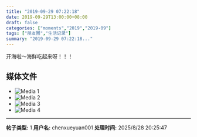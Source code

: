 ```yaml
---
title: "2019-09-29 07:22:18"
date: 2019-09-29T13:00:00+08:00
draft: false
categories: ["moments","2019","2019-09"]
tags: ["朋友圈","生活记录"]
summary: "2019-09-29 07:22:18..."
---
```


开海啦～海鲜吃起来呀！！！

## 媒体文件

- ![Media 1](/Moments/photos/2019-09-29/201909290722180.jpg)
- ![Media 2](/Moments/photos/2019-09-29/201909290722181.jpg)
- ![Media 3](/Moments/photos/2019-09-29/201909290722182.jpg)
- ![Media 4](/Moments/photos/2019-09-29/201909290722183.jpg)

---

**帖子类型:** 1
**用户名:** chenxueyuan001
**处理时间:** 2025/8/28 20:25:47